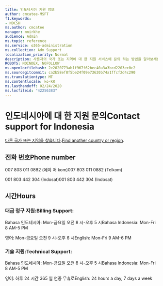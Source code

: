 ```yaml
---
title: 인도네시아 지원 정보
author: cmcatee-MSFT
f1.keywords:
- NOCSH
ms.author: cmcatee
manager: mnirkhe
audience: Admin
ms.topic: reference
ms.service: o365-administration
ms.collection: Adm_Support
localization_priority: Normal
description: 사용자의 국가 또는 지역에 대 한 지원 서비스에 문의 하는 방법을 알아보세요.
ROBOTS: NOINDEX, NOFOLLOW
ms.openlocfilehash: 2e2020773ab1f967f62bec40a3a3bcd2203ec0c2
ms.sourcegitcommit: ca2b58ef8f5be24f09e73620b74a1ffcf2d4c290
ms.translationtype: MT
ms.contentlocale: ko-KR
ms.lasthandoff: 02/24/2020
ms.locfileid: "42256383"
---
```

# <a name="contact-support-for-indonesia"></a><span data-ttu-id="c0b23-103">인도네시아에 대 한 지원 문의</span><span class="sxs-lookup"><span data-stu-id="c0b23-103">Contact support for Indonesia</span></span>

<span data-ttu-id="c0b23-104">[다른 국가 또는 지역을 찾습니다](../contact-support-for-business-products.md).</span><span class="sxs-lookup"><span data-stu-id="c0b23-104">[Find another country or region](../contact-support-for-business-products.md).</span></span>

## <a name="phone-number"></a><span data-ttu-id="c0b23-105">전화 번호</span><span class="sxs-lookup"><span data-stu-id="c0b23-105">Phone number</span></span>
<span data-ttu-id="c0b23-106">007 803 011 0882 (에이 어 kom)</span><span class="sxs-lookup"><span data-stu-id="c0b23-106">007 803 011 0882 (Telkom)</span></span>

<span data-ttu-id="c0b23-107">001 803 442 304 (Indosat)</span><span class="sxs-lookup"><span data-stu-id="c0b23-107">001 803 442 304 (Indosat)</span></span>

## <a name="hours"></a><span data-ttu-id="c0b23-108">시간</span><span class="sxs-lookup"><span data-stu-id="c0b23-108">Hours</span></span>
### <a name="billing-support"></a><span data-ttu-id="c0b23-109">대금 청구 지원:</span><span class="sxs-lookup"><span data-stu-id="c0b23-109">Billing Support:</span></span>

<span data-ttu-id="c0b23-110">Bahasa 인도네시아: Mon-금요일 오전 8 시-오후 5 시</span><span class="sxs-lookup"><span data-stu-id="c0b23-110">Bahasa Indonesia: Mon-Fri 8 AM-5 PM</span></span>

<span data-ttu-id="c0b23-111">영어: Mon-금요일 오전 9 시-오후 6 시</span><span class="sxs-lookup"><span data-stu-id="c0b23-111">English: Mon-Fri 9 AM-6 PM</span></span>

### <a name="technical-support"></a><span data-ttu-id="c0b23-112">기술 지원:</span><span class="sxs-lookup"><span data-stu-id="c0b23-112">Technical Support:</span></span>

<span data-ttu-id="c0b23-113">Bahasa 인도네시아: Mon-금요일 오전 8 시-오후 5 시</span><span class="sxs-lookup"><span data-stu-id="c0b23-113">Bahasa Indonesia: Mon-Fri 8 AM-5 PM</span></span>

<span data-ttu-id="c0b23-114">영어: 하루 24 시간 365 일 연중 무휴로</span><span class="sxs-lookup"><span data-stu-id="c0b23-114">English: 24 hours a day, 7 days a week</span></span>